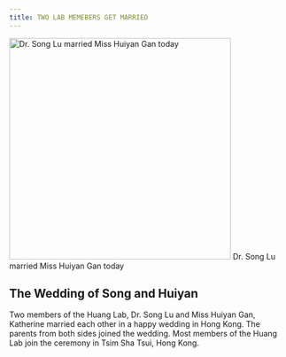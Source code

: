 ```yaml
---
title: TWO LAB MEMEBERS GET MARRIED
---
```


<div class="flex flex-col justify-center items-center p-4">
    <img src="../blog/2011/12-01.png" alt="Dr. Song Lu married Miss Huiyan Gan today" style="height:400px" class="rounded-md shadow-sm"/>
    <span class="opacity-70 text-xs" style="margin-top:5px">Dr. Song Lu married Miss Huiyan Gan today</span>
</div>

## The Wedding of Song and Huiyan

Two members of the Huang Lab, Dr. Song Lu and Miss Huiyan Gan, Katherine married each other in a happy wedding in Hong Kong. The parents from both sides joined the wedding.  Most members of the Huang Lab join the ceremony in Tsim Sha Tsui, Hong Kong.
